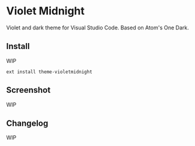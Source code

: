 # Violet Midnight

Violet and dark theme for Visual Studio Code. Based on Atom's One Dark.

## Install

WIP

```
ext install theme-violetmidnight
```

## Screenshot

WIP

## Changelog

WIP
